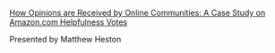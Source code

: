 [How Opinions are Received by Online Communities: A Case Study on Amazon.com Helpfulness Votes](http://www.cs.cornell.edu/home/kleinber/www09-helpfulness.pdf)

Presented by Matthew Heston
